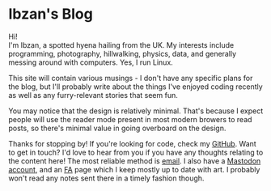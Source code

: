 # Ibzan's Blog

Hi!  
I'm Ibzan, a spotted hyena hailing from the UK. My interests include programming, photography, hillwalking, physics, data, and generally messing around with computers.
Yes, I run Linux.

This site will contain various musings - I don't have any specific plans for the blog, but I'll probably write about the things I've enjoyed coding recently as well as any furry-relevant stories that seem fun.

You may notice that the design is relatively minimal.
That's because I expect people will use the reader mode present in most modern browers to read posts, so there's minimal value in going overboard on the design.

Thanks for stopping by!
If you're looking for code, check my [GitHub][github].
Want to get in touch?
I'd love to hear from you if you have any thoughts relating to the content here!
The most reliable method is [email][email].
I also have a <a rel="me" href="https://queer.party/@ibzan">Mastodon account</a>, and an [FA][furaffinity] page which I keep mostly up to date with art.
I probably won't read any notes sent there in a timely fashion though.

[github]: https://github.com/IbzanHyena
[email]: mailto:ibzan@ibzan.co.uk
[furaffinity]: https://www.furaffinity.net/user/ibzanhyena/


